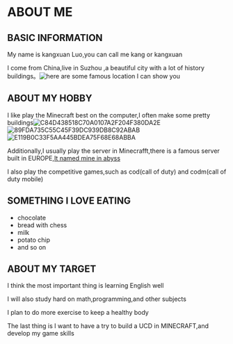 # ABOUT ME
## BASIC INFORMATION
My name is kangxuan Luo,you can call me kang or kangxuan

I come from China,live in Suzhou ,a beautiful city with a lot of history buildings。![here are some famous location I can show you](https://e0.ifengimg.com/12/2019/0311/CD34D3C09BBED085CDB292E31354AB04E2A8BCD1_size853_w816_h559.png)

## ABOUT MY HOBBY
I like play the Minecraft best on the computer,I often make some pretty buildings![C84D438518C70A0107A2F204F380DA2E](https://github.com/user-attachments/assets/4f94bddf-6a71-4be8-ac29-58af7ff4695d)![89FDA735C55C45F39DC939DB8C92ABAB](https://github.com/user-attachments/assets/5754e8ad-4d1c-4cf5-85df-bef4dc532475)![E119B0C33F5AA445BDEA75F68E68ABBA](https://github.com/user-attachments/assets/abf96780-ce25-4b5a-99e8-038adf9db403)

Additionally,I usually play the server in Minecrafft,there is a famous server built in EUROPE,[It named mine in abyss](https://mineinabyss.com/)

I also play the competitive games,such as cod(call of duty) and codm(call of duty mobile) 

## SOMETHING I LOVE EATING
- chocolate
- bread with chess
- milk
- potato chip
- and so on

## ABOUT MY TARGET
I think the most important thing is learning English well

I will also study hard on math,programming,and other subjects

I plan to do more exercise to keep a healthy body

The last thing is I want to have a try to build a UCD in MINECRAFT,and develop my game skills







